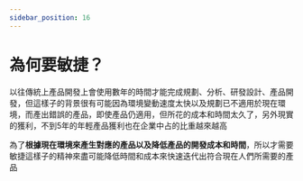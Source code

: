 ```yaml
---
sidebar_position: 16
--- 
```


# 為何要敏捷？ 
以往傳統上產品開發上會使用數年的時間才能完成規劃、分析、研發設計、產品開發，但這樣子的背景很有可能因為環境變動速度太快以及規劃已不適用於現在環境，而產出錯誤的產品，即使產品仍適用，但所花的成本和時間太久了，另外現實的獲利，不到5年的年輕產品獲利也在企業中占的比重越來越高

為了**根據現在環境來產生對應的產品以及降低產品的開發成本和時間**，所以才需要敏捷這樣子的精神來盡可能降低時間和成本來快速迭代出符合現在人們所需要的產品
